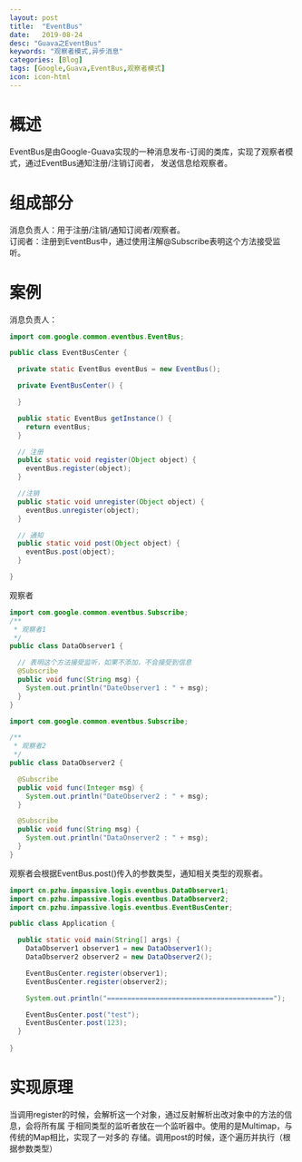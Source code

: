 ```yaml
---
layout: post
title:  "EventBus"
date:   2019-08-24
desc: "Guava之EventBus"
keywords: "观察者模式,异步消息"
categories: [Blog]
tags: [Google,Guava,EventBus,观察者模式]
icon: icon-html
---
```


# 概述
EventBus是由Google-Guava实现的一种消息发布-订阅的类库，实现了观察者模式，通过EventBus通知注册/注销订阅者，
发送信息给观察者。

# 组成部分
消息负责人：用于注册/注销/通知订阅者/观察者。  
订阅者：注册到EventBus中，通过使用注解@Subscribe表明这个方法接受监听。

# 案例

消息负责人：
```java
import com.google.common.eventbus.EventBus;

public class EventBusCenter {

  private static EventBus eventBus = new EventBus();

  private EventBusCenter() {

  }

  public static EventBus getInstance() {
    return eventBus;
  }

  // 注册
  public static void register(Object object) {
    eventBus.register(object);
  }

  //注销
  public static void unregister(Object object) {
    eventBus.unregister(object);
  }

  // 通知
  public static void post(Object object) {
    eventBus.post(object);
  }

}
```
观察者
```java
import com.google.common.eventbus.Subscribe;
/**
 * 观察者1
 */
public class DataObserver1 {

  // 表明这个方法接受监听，如果不添加，不会接受到信息
  @Subscribe
  public void func(String msg) {
    System.out.println("DateObserver1 : " + msg);
  }
}
```
```java
import com.google.common.eventbus.Subscribe;

/**
 * 观察者2
 */
public class DataObserver2 {

  @Subscribe
  public void func(Integer msg) {
    System.out.println("DateObserver2 : " + msg);
  }

  @Subscribe
  public void func(String msg) {
    System.out.println("DataOnserver2 : " + msg);
  }
}

```

观察者会根据EventBus.post()传入的参数类型，通知相关类型的观察者。

```java
import cn.pzhu.impassive.logis.eventbus.DataObserver1;
import cn.pzhu.impassive.logis.eventbus.DataObserver2;
import cn.pzhu.impassive.logis.eventbus.EventBusCenter;

public class Application {

  public static void main(String[] args) {
    DataObserver1 observer1 = new DataObserver1();
    DataObserver2 observer2 = new DataObserver2();

    EventBusCenter.register(observer1);
    EventBusCenter.register(observer2);

    System.out.println("=========================================");

    EventBusCenter.post("test");
    EventBusCenter.post(123);
  }
  
}
```

# 实现原理

当调用register的时候，会解析这一个对象，通过反射解析出改对象中的方法的信息，会将所有属
于相同类型的监听者放在一个监听器中。使用的是Multimap，与传统的Map相比，实现了一对多的
存储。调用post的时候，逐个遍历并执行（根据参数类型）
